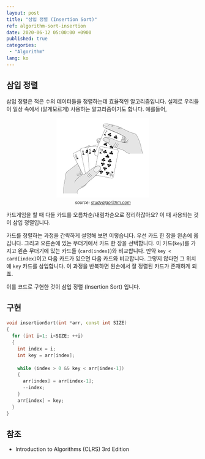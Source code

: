 ```yaml
---
layout: post
title: "삼입 정렬 (Insertion Sort)"
ref: algorithm-sort-insertion
date: 2020-06-12 05:00:00 +0900
published: true
categories:
 - "Algorithm"
lang: ko
---
```


## 삼입 정렬
삼입 정렬은 적은 수의 데이터들을 정렬하는데 효율적인 알고리즘입니다. 실제로 우리들이 일상 속에서 (알게모르게)
사용하는 알고리즘이기도 합니다. 예를들어,

<center>
<img src="/assets/images/algorithm/sorting/insertion.png"> <br>
<span style="font-size:11px"><i>source: <a href="https://studyalgorithms.com/array/insertion-sort/#">studyalgorithm.com</a></i></span>
</center>

카드게임을 할 때 다들 카드를 오름차순/내림차순으로 정리하잖아요? 이 때 사용되는 것이 삼입 정렬입니다.

카드를 정렬하는 과정을 간략하게 설명해 보면 이렇습니다. 우선 카드 한 장을 왼손에 옮깁니다. 그리고 오른손에
있는 무더기에서 카드 한 장을 선택합니다. 이 카드(`key`)를 가지고 왼손 무더기에 있는 카드들 (`card[index]`)와
비교합니다. 만약 `key < card[index]`이고 다음 카드가 있으면 다음 카드와 비교합니다. 그렇지 않다면 그 위치에
`key` 카드를 삼입합니다.  이 과정을 반복하면 왼손에서 잘 정렬된 카드가 존재하게 되죠. 

이를 코드로 구현한 것이 삼입 정렬 (Insertion Sort) 입니다.

## 구현

```cpp
void insertionSort(int *arr, const int SIZE)
{
  for (int i=1; i<SIZE; ++i)
  {
    int index = i;
    int key = arr[index];

    while (index > 0 && key < arr[index-1]) 
    {
      arr[index] = arr[index-1];
      --index;
    }
    arr[index] = key;
  }
}
```

<div class="divider"></div>

## 참조
- Introduction to Algorithms (CLRS) 3rd Edition
